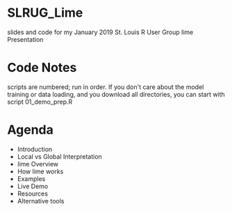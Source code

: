 # SLRUG_Lime
slides and code for my January 2019 St. Louis R User Group lime Presentation

# Code Notes
scripts are numbered; run in order.  If you don't care about the model training or data loading, and you download all directories, you can start with script 01_demo_prep.R

# Agenda
* Introduction
* Local vs Global Interpretation
* lime Overview
* How lime works
* Examples
* Live Demo
* Resources
* Alternative tools
